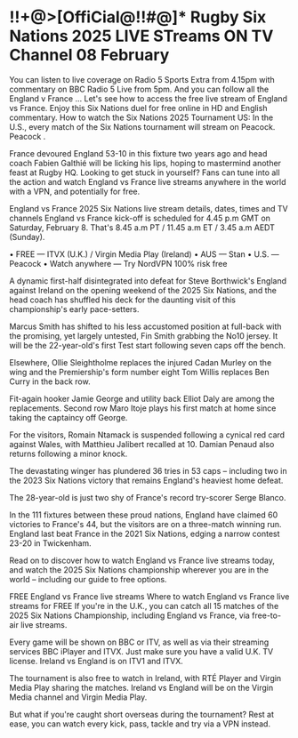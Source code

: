 # !!+@>[OffiCial@!!#@]* Rugby Six Nations 2025 LIVE STreams ON TV Channel 08 February

You can listen to live coverage on Radio 5 Sports Extra from 4.15pm with commentary on BBC Radio 5 Live from 5pm. And you can follow all the England v France ... Let's see how to access the free live stream of England vs France. Enjoy this Six Nations duel for free online in HD and English commentary. How to watch the Six Nations 2025 Tournament US: In the U.S., every match of the Six Nations tournament will stream on Peacock. Peacock .

France devoured England 53-10 in this fixture two years ago and head coach Fabien Galthié will be licking his lips, hoping to mastermind another feast at Rugby HQ. Looking to get stuck in yourself? Fans can tune into all the action and watch England vs France live streams anywhere in the world with a VPN, and potentially for free.

England vs France 2025 Six Nations live stream details, dates, times and TV channels
England vs France kick-off is scheduled for 4.45 p.m GMT on Saturday, February 8. That's 8.45 a.m PT / 11.45 a.m ET / 3.45 a.m AEDT (Sunday).

• FREE — ITVX (U.K.) / Virgin Media Play (Ireland)
• AUS — Stan
• U.S. — Peacock
• Watch anywhere — Try NordVPN 100% risk free

A dynamic first-half disintegrated into defeat for Steve Borthwick's England against Ireland on the opening weekend of the 2025 Six Nations, and the head coach has shuffled his deck for the daunting visit of this championship's early pace-setters.

Marcus Smith has shifted to his less accustomed position at full-back with the promising, yet largely untested, Fin Smith grabbing the No10 jersey. It will be the 22-year-old's first Test start following seven caps off the bench.

Elsewhere, Ollie Sleightholme replaces the injured Cadan Murley on the wing and the Premiership's form number eight Tom Willis replaces Ben Curry in the back row.

Fit-again hooker Jamie George and utility back Elliot Daly are among the replacements. Second row Maro Itoje plays his first match at home since taking the captaincy off George.

For the visitors, Romain Ntamack is suspended following a cynical red card against Wales, with Matthieu Jalibert recalled at 10. Damian Penaud also returns following a minor knock.

The devastating winger has plundered 36 tries in 53 caps – including two in the 2023 Six Nations victory that remains England's heaviest home defeat.

The 28-year-old is just two shy of France's record try-scorer Serge Blanco.

In the 111 fixtures between these proud nations, England have claimed 60 victories to France's 44, but the visitors are on a three-match winning run. England last beat France in the 2021 Six Nations, edging a narrow contest 23-20 in Twickenham.

Read on to discover how to watch England vs France live streams today, and watch the 2025 Six Nations championship wherever you are in the world – including our guide to free options.

FREE England vs France live streams
Where to watch England vs France live streams for FREE
If you're in the U.K., you can catch all 15 matches of the 2025 Six Nations Championship, including England vs France, via free-to-air live streams.

Every game will be shown on BBC or ITV, as well as via their streaming services BBC iPlayer and ITVX. Just make sure you have a valid U.K. TV license. Ireland vs England is on ITV1 and ITVX.

The tournament is also free to watch in Ireland, with RTÉ Player and Virgin Media Play sharing the matches. Ireland vs England will be on the Virgin Media channel and Virgin Media Play.

But what if you're caught short overseas during the tournament? Rest at ease, you can watch every kick, pass, tackle and try via a VPN instead.
